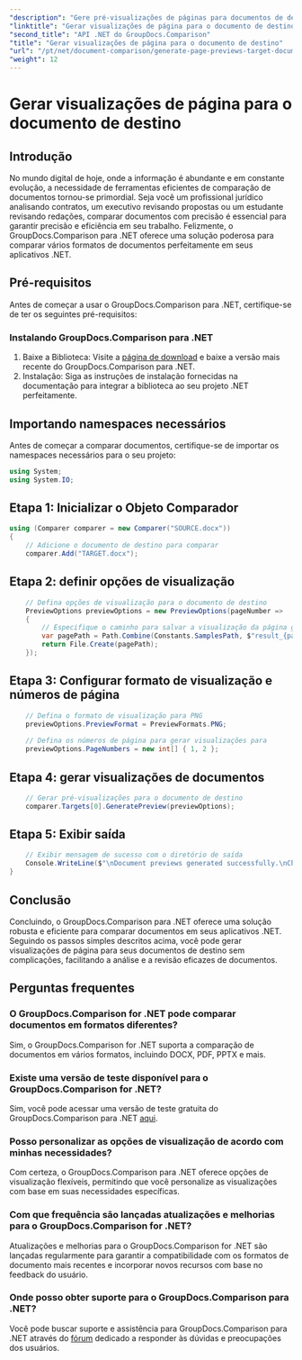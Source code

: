 ```yaml
---
"description": "Gere pré-visualizações de páginas para documentos de destino com eficiência usando o GroupDocs.Comparison para .NET. Siga nosso guia passo a passo para uma comparação de documentos simplificada."
"linktitle": "Gerar visualizações de página para o documento de destino"
"second_title": "API .NET do GroupDocs.Comparison"
"title": "Gerar visualizações de página para o documento de destino"
"url": "/pt/net/document-comparison/generate-page-previews-target-document/"
"weight": 12
---
```


# Gerar visualizações de página para o documento de destino

## Introdução
No mundo digital de hoje, onde a informação é abundante e em constante evolução, a necessidade de ferramentas eficientes de comparação de documentos tornou-se primordial. Seja você um profissional jurídico analisando contratos, um executivo revisando propostas ou um estudante revisando redações, comparar documentos com precisão é essencial para garantir precisão e eficiência em seu trabalho. Felizmente, o GroupDocs.Comparison para .NET oferece uma solução poderosa para comparar vários formatos de documentos perfeitamente em seus aplicativos .NET.
## Pré-requisitos
Antes de começar a usar o GroupDocs.Comparison para .NET, certifique-se de ter os seguintes pré-requisitos:
### Instalando GroupDocs.Comparison para .NET
1. Baixe a Biblioteca: Visite a [página de download](https://releases.groupdocs.com/comparison/net/) e baixe a versão mais recente do GroupDocs.Comparison para .NET.
2. Instalação: Siga as instruções de instalação fornecidas na documentação para integrar a biblioteca ao seu projeto .NET perfeitamente.

## Importando namespaces necessários
Antes de começar a comparar documentos, certifique-se de importar os namespaces necessários para o seu projeto:
```csharp
using System;
using System.IO;

```
## Etapa 1: Inicializar o Objeto Comparador
```csharp
using (Comparer comparer = new Comparer("SOURCE.docx"))
{
    // Adicione o documento de destino para comparar
    comparer.Add("TARGET.docx");
```
## Etapa 2: definir opções de visualização
```csharp
    // Defina opções de visualização para o documento de destino
    PreviewOptions previewOptions = new PreviewOptions(pageNumber =>
    {
        // Especifique o caminho para salvar a visualização da página gerada
        var pagePath = Path.Combine(Constants.SamplesPath, $"result_{pageNumber}.png");
        return File.Create(pagePath);
    });
```
## Etapa 3: Configurar formato de visualização e números de página
```csharp
    // Defina o formato de visualização para PNG
    previewOptions.PreviewFormat = PreviewFormats.PNG;
    
    // Defina os números de página para gerar visualizações para
    previewOptions.PageNumbers = new int[] { 1, 2 };
```
## Etapa 4: gerar visualizações de documentos
```csharp
    // Gerar pré-visualizações para o documento de destino
    comparer.Targets[0].GeneratePreview(previewOptions);
```
## Etapa 5: Exibir saída
```csharp
    // Exibir mensagem de sucesso com o diretório de saída
    Console.WriteLine($"\nDocument previews generated successfully.\nCheck output in {Directory.GetCurrentDirectory()}.");
}
```

## Conclusão
Concluindo, o GroupDocs.Comparison para .NET oferece uma solução robusta e eficiente para comparar documentos em seus aplicativos .NET. Seguindo os passos simples descritos acima, você pode gerar visualizações de página para seus documentos de destino sem complicações, facilitando a análise e a revisão eficazes de documentos.
## Perguntas frequentes
### O GroupDocs.Comparison for .NET pode comparar documentos em formatos diferentes?
Sim, o GroupDocs.Comparison for .NET suporta a comparação de documentos em vários formatos, incluindo DOCX, PDF, PPTX e mais.
### Existe uma versão de teste disponível para o GroupDocs.Comparison for .NET?
Sim, você pode acessar uma versão de teste gratuita do GroupDocs.Comparison para .NET [aqui](https://releases.groupdocs.com/).
### Posso personalizar as opções de visualização de acordo com minhas necessidades?
Com certeza, o GroupDocs.Comparison para .NET oferece opções de visualização flexíveis, permitindo que você personalize as visualizações com base em suas necessidades específicas.
### Com que frequência são lançadas atualizações e melhorias para o GroupDocs.Comparison for .NET?
Atualizações e melhorias para o GroupDocs.Comparison for .NET são lançadas regularmente para garantir a compatibilidade com os formatos de documento mais recentes e incorporar novos recursos com base no feedback do usuário.
### Onde posso obter suporte para o GroupDocs.Comparison para .NET?
Você pode buscar suporte e assistência para GroupDocs.Comparison para .NET através do [fórum](https://forum.groupdocs.com/c/comparison/12) dedicado a responder às dúvidas e preocupações dos usuários.